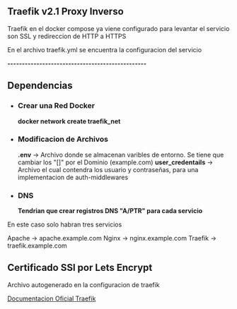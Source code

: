 

## Traefik v2.1 Proxy Inverso

Traefik en el docker compose ya viene configurado para levantar el servicio son SSL y redireccion de HTTP a HTTPS

En el archivo traefik.yml se encuentra la configuracion del servicio

**------------------------------------------------**

## Dependencias

- ### Crear una Red Docker
    **docker network create traefik_net**

- ### Modificacion de Archivos
    **.env** → Archivo donde se almacenan varibles de entorno. Se tiene que cambiar los "[]" por el Dominio (example.com)
    **user_credentails** → Archivo el cual contendra los usuario y contraseñas, para una implementacion de auth-middlewares

- ### DNS
    **__Tendrian que crear registros DNS "A/PTR" para cada servicio__**


En este caso solo habran tres servicios 

Apache → apache.example.com
Nginx → nginx.example.com
Traefik → traefik.example.com

## Certificado SSl por Lets Encrypt

Archivo autogenerado en la configuracion de traefik

[Documentacion Oficial Traefik](https://traefik.io/traefik/)